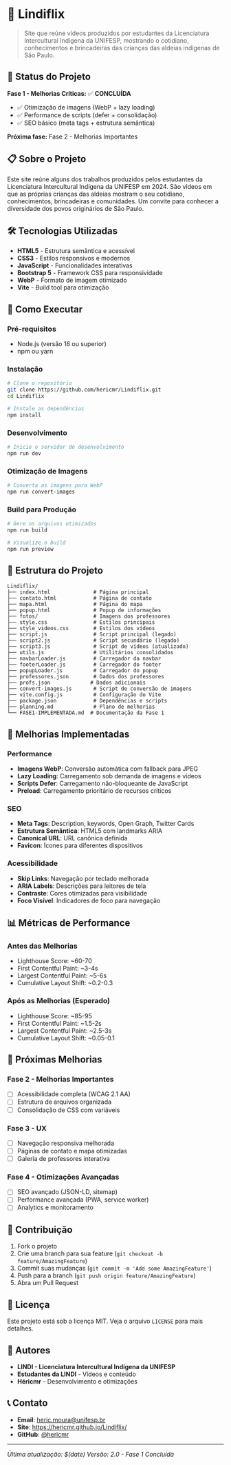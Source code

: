 ﻿# 🌟 Lindiflix

> Site que reúne vídeos produzidos por estudantes da Licenciatura Intercultural Indígena da UNIFESP, mostrando o cotidiano, conhecimentos e brincadeiras das crianças das aldeias indígenas de São Paulo.

## 🚀 Status do Projeto

**Fase 1 - Melhorias Críticas:** ✅ **CONCLUÍDA**
- ✅ Otimização de imagens (WebP + lazy loading)
- ✅ Performance de scripts (defer + consolidação)
- ✅ SEO básico (meta tags + estrutura semântica)

**Próxima fase:** Fase 2 - Melhorias Importantes

## 📋 Sobre o Projeto

Este site reúne alguns dos trabalhos produzidos pelos estudantes da Licenciatura Intercultural Indígena da UNIFESP em 2024. São vídeos em que as próprias crianças das aldeias mostram o seu cotidiano, conhecimentos, brincadeiras e comunidades. Um convite para conhecer a diversidade dos povos originários de São Paulo.

## 🛠️ Tecnologias Utilizadas

- **HTML5** - Estrutura semântica e acessível
- **CSS3** - Estilos responsivos e modernos
- **JavaScript** - Funcionalidades interativas
- **Bootstrap 5** - Framework CSS para responsividade
- **WebP** - Formato de imagem otimizado
- **Vite** - Build tool para otimização

## 🚀 Como Executar

### Pré-requisitos
- Node.js (versão 16 ou superior)
- npm ou yarn

### Instalação
```bash
# Clone o repositório
git clone https://github.com/hericmr/Lindiflix.git
cd Lindiflix

# Instale as dependências
npm install
```

### Desenvolvimento
```bash
# Inicie o servidor de desenvolvimento
npm run dev
```

### Otimização de Imagens
```bash
# Converta as imagens para WebP
npm run convert-images
```

### Build para Produção
```bash
# Gere os arquivos otimizados
npm run build

# Visualize o build
npm run preview
```

## 📁 Estrutura do Projeto

```
Lindiflix/
├── index.html              # Página principal
├── contato.html            # Página de contato
├── mapa.html               # Página do mapa
├── popup.html              # Popup de informações
├── fotos/                  # Imagens dos professores
├── style.css               # Estilos principais
├── style_videos.css        # Estilos dos vídeos
├── script.js               # Script principal (legado)
├── script2.js              # Script secundário (legado)
├── script3.js              # Script de vídeos (atualizado)
├── utils.js                # Utilitários consolidados
├── navbarLoader.js         # Carregador da navbar
├── footerLoader.js         # Carregador do footer
├── popupLoader.js          # Carregador do popup
├── professores.json        # Dados dos professores
├── profs.json             # Dados adicionais
├── convert-images.js       # Script de conversão de imagens
├── vite.config.js          # Configuração do Vite
├── package.json            # Dependências e scripts
├── planning.md             # Plano de melhorias
└── FASE1-IMPLEMENTADA.md  # Documentação da Fase 1
```

## 🎯 Melhorias Implementadas

### Performance
- **Imagens WebP**: Conversão automática com fallback para JPEG
- **Lazy Loading**: Carregamento sob demanda de imagens e vídeos
- **Scripts Defer**: Carregamento não-bloqueante de JavaScript
- **Preload**: Carregamento prioritário de recursos críticos

### SEO
- **Meta Tags**: Description, keywords, Open Graph, Twitter Cards
- **Estrutura Semântica**: HTML5 com landmarks ARIA
- **Canonical URL**: URL canônica definida
- **Favicon**: Ícones para diferentes dispositivos

### Acessibilidade
- **Skip Links**: Navegação por teclado melhorada
- **ARIA Labels**: Descrições para leitores de tela
- **Contraste**: Cores otimizadas para visibilidade
- **Foco Visível**: Indicadores de foco para navegação

## 📊 Métricas de Performance

### Antes das Melhorias
- Lighthouse Score: ~60-70
- First Contentful Paint: ~3-4s
- Largest Contentful Paint: ~5-6s
- Cumulative Layout Shift: ~0.2-0.3

### Após as Melhorias (Esperado)
- Lighthouse Score: ~85-95
- First Contentful Paint: ~1.5-2s
- Largest Contentful Paint: ~2.5-3s
- Cumulative Layout Shift: ~0.05-0.1

## 🔄 Próximas Melhorias

### Fase 2 - Melhorias Importantes
- [ ] Acessibilidade completa (WCAG 2.1 AA)
- [ ] Estrutura de arquivos organizada
- [ ] Consolidação de CSS com variáveis

### Fase 3 - UX
- [ ] Navegação responsiva melhorada
- [ ] Páginas de contato e mapa otimizadas
- [ ] Galeria de professores interativa

### Fase 4 - Otimizações Avançadas
- [ ] SEO avançado (JSON-LD, sitemap)
- [ ] Performance avançada (PWA, service worker)
- [ ] Analytics e monitoramento

## 🤝 Contribuição

1. Fork o projeto
2. Crie uma branch para sua feature (`git checkout -b feature/AmazingFeature`)
3. Commit suas mudanças (`git commit -m 'Add some AmazingFeature'`)
4. Push para a branch (`git push origin feature/AmazingFeature`)
5. Abra um Pull Request

## 📝 Licença

Este projeto está sob a licença MIT. Veja o arquivo `LICENSE` para mais detalhes.

## 👥 Autores

- **LINDI - Licenciatura Intercultural Indígena da UNIFESP**
- **Estudantes da LINDI** - Vídeos e conteúdo
- **Héricmr** - Desenvolvimento e otimizações

## 📞 Contato

- **Email**: heric.moura@unifesp.br
- **Site**: https://hericmr.github.io/Lindiflix/
- **GitHub**: [@hericmr](https://github.com/hericmr)

---

*Última atualização: $(date)*
*Versão: 2.0 - Fase 1 Concluída*
